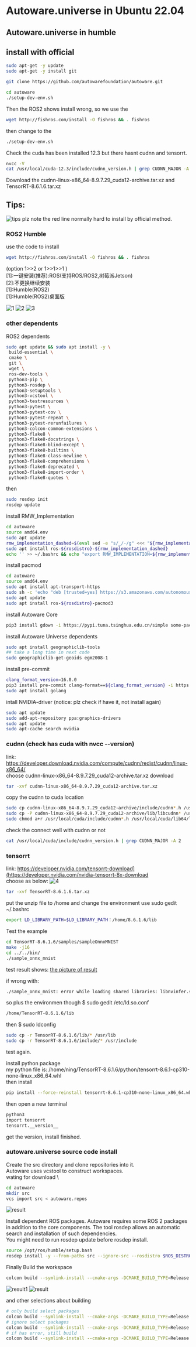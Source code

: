 # Autoware.universe in Ubuntu 22.04

## Autoware.universe in humble 

## install with official 
```bash 
sudo apt-get -y update
sudo apt-get -y install git

git clone https://github.com/autowarefoundation/autoware.git

cd autoware
./setup-dev-env.sh
```
Then the ROS2 shows install wrong, so we use the 
```bash
wget http://fishros.com/install -O fishros && . fishros
```
then change to the 
```bash 
./setup-dev-env.sh
```
Check the cuda has been installed 12.3 but there hasnt cudnn and tensorrt.
```bash
nvcc -V
cat /usr/local/cuda-12.3/include/cudnn_version.h | grep CUDNN_MAJOR -A 2
```

Download the cudnn-linux-x86_64-8.9.7.29_cuda12-archive.tar.xz and TensorRT-8.6.1.6.tar.xz

## Tips:
![tips](https://github.com/ningdian112/jiaocheng/blob/main/20240301/images/1709726617505.png)
plz note the red line normally hard to install by official method.

### ROS2 Humble
use the code to install 
```bash
wget http://fishros.com/install -O fishros && . fishros
```
 (option 1>>2 or 1>>1>>1 )  \
  [1]:一键安装(推荐):ROS(支持ROS/ROS2,树莓派Jetson)  \
  [2]:不更换继续安装 \
  [1]:Humble(ROS2) \
  [1]:Humble(ROS2)桌面版 

  ![1](https://github.com/ningdian112/jiaocheng/blob/main/20240301/images/image_2024_03_06T12_26_12_428Z.png)
  ![2](https://github.com/ningdian112/jiaocheng/blob/main/20240301/images/image_2024_03_06T12_26_36_630Z.png)
  ![3](https://github.com/ningdian112/jiaocheng/blob/main/20240301/images/image_2024_03_06T12_27_40_558Z.png)

 ### other dependents
 ROS2 dependents
 ```bash
sudo apt update && sudo apt install -y \
  build-essential \
  cmake \
  git \
  wget \
  ros-dev-tools \
  python3-pip \
  python3-rosdep \
  python3-setuptools \
  python3-vcstool \
  python3-testresources \
  python3-pytest \
  python3-pytest-cov \
  python3-pytest-repeat \
  python3-pytest-rerunfailures \
  python3-colcon-common-extensions \
  python3-flake8 \
  python3-flake8-docstrings \
  python3-flake8-blind-except \
  python3-flake8-builtins \
  python3-flake8-class-newline \
  python3-flake8-comprehensions \
  python3-flake8-deprecated \
  python3-flake8-import-order \
  python3-flake8-quotes \ 
```
then
```bash
sudo rosdep init
rosdep update
```

install RMW_Implementation
```bash
cd autoware
source amd64.env
sudo apt update
rmw_implementation_dashed=$(eval sed -e "s/_/-/g" <<< "${rmw_implementation}")
sudo apt install ros-${rosdistro}-${rmw_implementation_dashed}
echo '' >> ~/.bashrc && echo "export RMW_IMPLEMENTATION=${rmw_implementation}" >> ~/.bashrc
```

install pacmod
```bash
cd autoware
source amd64.env
sudo apt install apt-transport-https
sudo sh -c 'echo "deb [trusted=yes] https://s3.amazonaws.com/autonomoustuff-repo/ $(lsb_release -sc) main" > /etc/apt/sources.list.d/autonomoustuff-public.list'
sudo apt update
sudo apt install ros-${rosdistro}-pacmod3
```
install Autoware Core
```bash
pip3 install gdown -i https://pypi.tuna.tsinghua.edu.cn/simple some-package
``` 
install Autoware Universe dependents
```bash
sudo apt install geographiclib-tools
## take a long time in next code
sudo geographiclib-get-geoids egm2008-1
```

install pre-commit
```bash
clang_format_version=16.0.0
pip3 install pre-commit clang-format==${clang_format_version} -i https://pypi.tuna.tsinghua.edu.cn/simple some-package
sudo apt install golang
```

intall NVIDIA-driver (notice: plz check if have it, not install again)
```bash
sudo apt update  
sudo add-apt-repository ppa:graphics-drivers  
sudo apt update
sudo apt-cache search nvidia    
```


### cudnn (check has cuda with nvcc --version)
link: https://developer.download.nvidia.com/compute/cudnn/redist/cudnn/linux-x86_64/ \
choose cudnn-linux-x86_64-8.9.7.29_cuda12-archive.tar.xz download

```bash
tar -xvf cudnn-linux-x86_64-8.9.7.29_cuda12-archive.tar.xz
```
copy the cudnn to cuda location
```bash
sudo cp cudnn-linux-x86_64-8.9.7.29_cuda12-archive/include/cudnn*.h /usr/local/cuda/include 
sudo cp -P cudnn-linux-x86_64-8.9.7.29_cuda12-archive/lib/libcudnn* /usr/local/cuda/lib64
sudo chmod a+r /usr/local/cuda/include/cudnn*.h /usr/local/cuda/lib64/libcudnn*
```
check the connect well with cudnn or not
```bash
cat /usr/local/cuda/include/cudnn_version.h | grep CUDNN_MAJOR -A 2
```
### tensorrt
link: https://developer.nvidia.com/tensorrt-download](https://developer.nvidia.com/nvidia-tensorrt-8x-download \
choose as below:
![4](https://github.com/ningdian112/jiaocheng/blob/main/20240301/images/1709728430288.png)

```bash
tar -xvf TensorRT-8.6.1.6.tar.xz
```
put the unzip file to /home and change the environment use sudo gedit ~/.bashrc 
```bash
export LD_LIBRARY_PATH=$LD_LIBRARY_PATH：/home/8.6.1.6/lib
```
Test the example 
```bash
cd TensorRT-8.6.1.6/samples/sampleOnnxMNIST
make -j16
cd ../../bin/
./sample_onnx_mnist
```
test result shows:
[the picture of result](20240301/images/image_2024_03_06T11_43_07_444Z.png)

if wrong with: 
```bash
./sample_onnx_mnist: error while loading shared libraries: libnvinfer.so.8: cannot open shared object file: No such file or directory
```
so plus the environmen though $ sudo gedit /etc/ld.so.conf 
```bash
/home/TensorRT-8.6.1.6/lib
```
then $ sudo ldconfig
```bash
sudo cp -r TensorRT-8.6.1.6/lib/* /usr/lib
sudo cp -r TensorRT-8.6.1.6/include/* /usr/include
```
test again. 

install python package \
my python file is: /home/ning/TensorRT-8.6.1.6/python/tensorrt-8.6.1-cp310-none-linux_x86_64.whl \
then install 
```bash
pip install --force-reinstall tensorrt-8.6.1-cp310-none-linux_x86_64.whl
```
then open a new terminal 
```bash
python3
import tensorrt
tensorrt.__version__
```
get the version, install finished.

### autoware.universe source code install
Create the src directory and clone repositories into it. \
Autoware uses vcstool to construct workspaces. \
wating for download \
```bash
cd autoware
mkdir src
vcs import src < autoware.repos
```
![result](https://github.com/ningdian112/jiaocheng/blob/main/20240301/images/image_2024_03_06T11_43_07_444Z.png)

Install dependent ROS packages. 
Autoware requires some ROS 2 packages in addition to the core components. The tool rosdep allows an automatic search and installation of such dependencies. \
You might need to run rosdep update before rosdep install.
```bash
source /opt/ros/humble/setup.bash
rosdep install -y --from-paths src --ignore-src --rosdistro $ROS_DISTRO
```
Finally 
Build the workspace 
```bash
colcon build --symlink-install --cmake-args -DCMAKE_BUILD_TYPE=Release
```
![result1](https://github.com/ningdian112/jiaocheng/blob/main/20240301/images/image_2024_03_06T12_17_45_998Z.png)
![result](https://github.com/ningdian112/jiaocheng/blob/main/20240301/images/image_2024_03_06T12_11_18_120Z.png)

and other selections about building
```bash
# only build select packages
colcon build --symlink-install --cmake-args -DCMAKE_BUILD_TYPE=Release --packages-select packagesname
# ignore select packages
colcon build --symlink-install --cmake-args -DCMAKE_BUILD_TYPE=Release --packages-ignore packagesname
# if has error, still build
colcon build --symlink-install --cmake-args -DCMAKE_BUILD_TYPE=Release --continue-on-error
```








